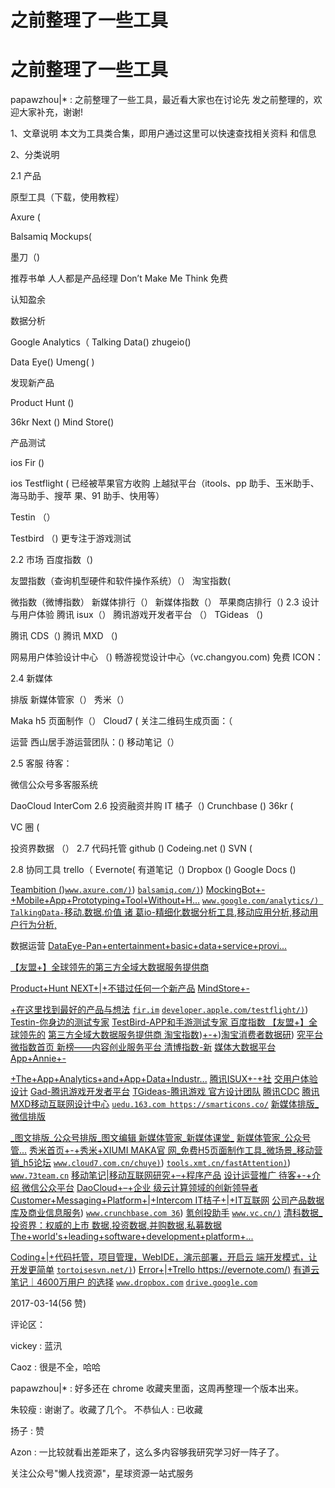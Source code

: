 # 之前整理了一些工具

# 之前整理了一些工具

papawzhou|* : 之前整理了一些工具，最近看大家也在讨论先 发之前整理的，欢迎大家补充，谢谢!

1、文章说明 本文为工具类合集，即用户通过这里可以快速查找相关资料 和信息

2、分类说明

2.1 产品

>>>>

原型工具（下载，使用教程）

Axure (

Balsamiq Mockups(

墨刀（)

>>>>

推荐书单 人人都是产品经理 Don’t Make Me Think 免费

认知盈余

>>>>

数据分析

Google Analytics（ Talking Data() zhugeio()

Data Eye() Umeng( )

>>>>

发现新产品

Product Hunt ()

36kr Next () Mind Store()

>>>>

产品测试

ios Fir ()

ios Testflight ( 已经被苹果官方收购 上越狱平台（itools、pp 助手、玉米助手、海马助手、搜苹 果、91 助手、快用等）

Testin （）

Testbird （) 更专注于游戏测试

2.2 市场 百度指数（)

友盟指数（查询机型硬件和软件操作系统）（） 淘宝指数(

微指数（微博指数） 新媒体排行（） 新媒体指数（） 苹果商店排行（) 2.3 设计与用户体验 腾讯 isux（） 腾讯游戏开发者平台 （） TGideas （)

腾讯 CDS（) 腾讯 MXD （)

网易用户体验设计中心 （) 畅游视觉设计中心（vc.changyou.com) 免费 ICON：

2.4 新媒体

>>>>

排版 新媒体管家（） 秀米（）

Maka h5 页面制作（） Cloud7 ( 关注二维码生成页面：（

>>>>

运营 西山居手游运营团队：() 移动笔记（）

2.5 客服 待客：

微信公众号多客服系统

DaoCloud InterCom 2.6 投资融资并购 IT 橘子（) Crunchbase () 36kr (

VC 圈 (

投资界数据 （） 2.7 代码托管 github () Codeing.net () SVN (

2.8 协同工具 trello（ Evernote( 有道笔记（) Dropbox () Google Docs ()

[Teambition (](http://www.axure.com/))[`www.axure.com/)`](https://balsamiq.com/)) [`balsamiq.com/)`](https://balsamiq.com/)) [MockingBot+-+Mobile+App+Prototyping+Tool+Without+H...](http://www.modao.io/) [`www.google.com/analytics/) TalkingData-`](http://www.zhugeio.com/)[移动](http://www.zhugeio.com/)[.](http://www.zhugeio.com/)[数据](http://www.zhugeio.com/)[.](http://www.zhugeio.com/)[价值 诸 葛](http://www.zhugeio.com/)[io-](http://www.zhugeio.com/)[精细化数据分析工具](http://www.zhugeio.com/)[,](http://www.zhugeio.com/)[移动应用分析](http://www.zhugeio.com/)[,](http://www.zhugeio.com/)[移动用户行为分析](http://www.zhugeio.com/)[,](http://www.zhugeio.com/)

数据运营 [DataEye-Pan+entertainment+basic+data+service+provi...](http://www.dataeye.com/)

[【友盟](http://www.umeng.com/)[+](http://www.umeng.com/)[】全球领先的第三方全域大数据服务提供商](http://www.umeng.com/)

[Product+Hunt NEXT+|+](http://www.mindstore.io/)[不错过任何一个新产品](http://www.mindstore.io/) [MindStore+-](http://www.mindstore.io/)

[+](http://www.mindstore.io/)[在这里找到最好的产品与想法](http://www.mindstore.io/) [`fir.im`](http://fir.im/) [`developer.apple.com/testflight/)`](https://developer.apple.com/testflight/)) [Testin-](http://www.testin.cn/)[你身边的测试专家](http://www.testin.cn/) [TestBird-APP](http://umindex.com/)[和手游测试专家 百度指数 【友盟](http://umindex.com/)[+](http://umindex.com/)[】全球领先的](http://umindex.com/) [第三方全域大数据服务提供商 淘宝指数](http://shu.taobao.com/))[+-+](http://shu.taobao.com/))[淘宝消费者数据研](http://shu.taobao.com/)) [究平台 微指数首页 新榜](http://www.gsdata.cn/)[——](http://www.gsdata.cn/)[内容创业服务平台 清博指数](http://www.gsdata.cn/)[-](http://www.gsdata.cn/)[新](http://www.gsdata.cn/) [媒体大数据平台](http://www.appannie.com/) [App+Annie+-](http://www.appannie.com/)

[+The+App+Analytics+and+App+Data+Industr...](http://isux.tencent.com/) [腾讯](http://isux.tencent.com/)[ISUX+-+](http://isux.tencent.com/)[社](http://isux.tencent.com/) [交用户体验设计](http://tgideas.qq.com/) [Gad-](http://tgideas.qq.com/)[腾讯游戏开发者平台](http://tgideas.qq.com/) [TGideas-](http://tgideas.qq.com/)[腾讯游戏 官方设计团队](http://tgideas.qq.com/) [腾讯](http://cdc.tencent.com/)[CDC](http://cdc.tencent.com/) [腾讯](http://mxd.tencent.com/)[MXD](http://mxd.tencent.com/)[移动互联网设计中心](http://mxd.tencent.com/) [`uedu.163.com https://smarticons.co/`](http://paiban.xmt.cn/index) [新媒体排版](http://paiban.xmt.cn/index)[_](http://paiban.xmt.cn/index)[微信排版](http://paiban.xmt.cn/index)

[_](http://paiban.xmt.cn/index)[图文排版](http://paiban.xmt.cn/index)[_](http://paiban.xmt.cn/index)[公众号排版](http://paiban.xmt.cn/index)[_](http://paiban.xmt.cn/index)[图文编辑 新媒体管家](http://paiban.xmt.cn/index)[_](http://paiban.xmt.cn/index)[新媒体课堂](http://paiban.xmt.cn/index)[_](http://paiban.xmt.cn/index) [新媒体管家](http://www.maka.im/)[_](http://www.maka.im/)[公众号管](http://www.maka.im/)[...](http://www.maka.im/) [秀米首页](http://www.maka.im/)[+-+](http://www.maka.im/)[秀米](http://www.maka.im/)[+XIUMI MAKA](http://www.maka.im/)[官 网](http://www.maka.im/)[_](http://www.maka.im/)[免费](http://www.maka.im/)[H5](http://www.maka.im/)[页面制作工具](http://www.maka.im/)[_](http://www.maka.im/)[微场景](http://www.maka.im/)[_](http://www.maka.im/)[移动营销](http://www.maka.im/)[_h5](http://www.maka.im/)[论坛](http://www.maka.im/) [`www.cloud7.com.cn/chuye)`](http://www.cloud7.com.cn/chuye)) [`tools.xmt.cn/fastAttention)`](http://tools.xmt.cn/fastAttention)) [`www.73team.cn`](http://www.yidongbiji.com/) [移动笔记](http://www.yidongbiji.com/)[|](http://www.yidongbiji.com/)[移动互联网研究](http://www.yidongbiji.com/)[+–+](http://www.yidongbiji.com/)[程序产品](http://www.yidongbiji.com/) [设计运营推广 待客](https://www.daocloud.io/)[+-+](https://www.daocloud.io/)[介绍 微信公众平台](https://www.daocloud.io/) [DaoCloud+–+](https://www.daocloud.io/)[企业 级云计算领域的创新领导者](https://www.daocloud.io/) [Customer+Messaging+Platform+|+Intercom IT](http://www.itjuzi.com/)[桔子](http://www.itjuzi.com/)[+|+IT](http://www.itjuzi.com/)[互联网](http://www.itjuzi.com/) [公司产品数据库及商业信息服务](http://rong.36kr.com/%23/company/list/)) [`www.crunchbase.com 36`](http://rong.36kr.com/%23/company/list/)) [氪创投助手](http://zdb.pedaily.cn/) [`www.vc.cn/)`](http://zdb.pedaily.cn/) [清科数据](http://zdb.pedaily.cn/)[_](http://zdb.pedaily.cn/)[投资界：权威的上市 数据](http://zdb.pedaily.cn/)[,](http://zdb.pedaily.cn/)[投资数据](http://zdb.pedaily.cn/)[,](http://zdb.pedaily.cn/)[并购数据](http://zdb.pedaily.cn/)[,](http://zdb.pedaily.cn/)[私募数据](http://zdb.pedaily.cn/) [The+world's+leading+software+development+platform+...](https://github.com/)

[Coding+|+](http://coding.net/)[代码托管，项目管理，](http://coding.net/)[WebIDE](http://coding.net/)[，演示部署，开启云 端开发模式，让开发更简单](http://coding.net/) [`tortoisesvn.net/)`](http://tortoisesvn.net/)) [Error+|+Trello https://evernote.com/)](http://note.youdao.com/) [有道云笔记｜](http://note.youdao.com/)[4600](http://note.youdao.com/)[万用户 的选择](http://note.youdao.com/) [`www.dropbox.com`](https://www.dropbox.com/) [`drive.google.com`](https://drive.google.com/)

2017-03-14(56 赞)

评论区：

vickey : 蓝汛

Caoz : 很是不全，哈哈

papawzhou|* : 好多还在 chrome 收藏夹里面，这周再整理一个版本出来。

朱较瘦 : 谢谢了。收藏了几个。 不恭仙人 : 已收藏

扬子 : 赞

Azon : 一比较就看出差距来了，这么多内容够我研究学习好一阵子了。

关注公众号"懒人找资源"，星球资源一站式服务